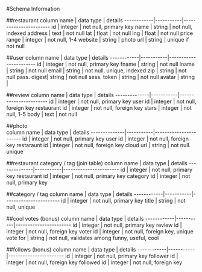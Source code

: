 #Schema Information

##restaurant
column name | data type | details
------------|-----------|-----------------------
id          | integer   | not null, primary key
name        | string    | not null, indexed
address     | text      | not null
lat         | float     | not null
lng         | float     | not null
price range | integer   | not null, 1-4
website     | string    |
photo url   | string    | unique if not null

##user
column name | data type | details
------------|-----------|-----------------------
id          | integer   | not null, primary key
fname       | string    | not null
lname       | string    | not null
email       | string    | not null, unique, indexed
zip         | string    | not null
pass. digest| string    | not null
sess. token | string    | not null
avatar      | string    |

##review
column name   | data type | details
--------------|-----------|-----------------------
id            | integer   | not null, primary key
user id       | integer   | not null, foreign key
restaurant id | integer   | not null, foreign key
stars         | integer   | not null, 1-5
body          | text      | not null

##photo  
column name   | data type | details
--------------|-----------|-----------------------
id            | integer   | not null, primary key
user id       | integer   | not null, foreign key
restaraunt id | integer   | not null, foreign key
cloud url     | string    | not null. unique

##restaurant category / tag (join table)
column name   | data type | details
--------------|-----------|-----------------------
id            | integer   | not null, primary key
restaurant id | integer   | not null, primary key
category id   | integer   | not null, primary key

##category / tag
column name | data type | details
------------|-----------|-----------------------
id          | integer   | not null, primary key
title       | string    | not null, unique

##cool votes (bonus)
column name | data type | details
------------|-----------|-----------------------
id          | integer   | not null, primary key
review id   | integer   | not null, foreign key
voter id    | integer   | not null, foreign key, unique
vote for    | string    | not null, validates among funny, useful, cool

##follows (bonus)
column name | data type | details
------------|-----------|-----------------------
id          | integer   | not null, primary key
follower id | integer   | not null, foreign key
followed id | integer   | not null, foreign key
